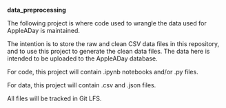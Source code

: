 **data_preprocessing**

The following project is where code used to wrangle the data used for AppleADay is maintained.

The intention is to store the raw and clean CSV data files in this repository, and to use this project to generate the clean data files. The data here is intended to be uploaded to the AppleADay database.

For code, this project will contain .ipynb notebooks and/or .py files.

For data, this project will contain .csv and .json files.

All files will be tracked in Git LFS.
